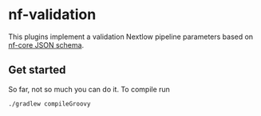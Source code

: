 # nf-validation 

This plugins implement a validation Nextlow pipeline parameters
based on [nf-core JSON schema](https://nf-co.re/pipeline_schema_builder).

## Get started 

So far, not so much you can do it. To compile run 


```
./gradlew compileGroovy
```

